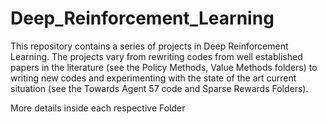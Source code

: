 # Deep_Reinforcement_Learning

This repository contains a series of projects in Deep Reinforcement Learning.
The projects vary from rewriting codes from well established papers in the literature (see the Policy Methods, Value Methods folders) to writing new codes and 
experimenting with the state of the art current situation (see the Towards Agent 57 code and Sparse Rewards Folders).

More details inside each respective Folder
